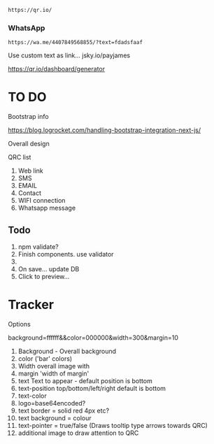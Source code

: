 ```html
https://qr.io/
```

### WhatsApp
```
https://wa.me/4407849568855/?text=fdadsfaaf
```

Use custom text as link...
jsky.io/payjames

https://qr.io/dashboard/generator

# TO DO


Bootstrap info

https://blog.logrocket.com/handling-bootstrap-integration-next-js/

Overall design

QRC list
1. Web link
1. SMS
1. EMAIL
1. Contact
1. WIFI connection
1. Whatsapp message


## Todo

1. npm validate?
2. Finish components. use validator
3. 
3. On save... update   DB
4. Click to preview...

# Tracker

Options

background=ffffff&&color=000000&width=300&margin=10

1. Background - Overall background
1. color ('bar' colors)
1. Width overall image with
1. margin 'width of margin'
1. text Text to appear - default position is bottom
2. text-position top/bottom/left/right   default is bottom
3. text-color
3. logo=base64encoded?
4. text border = solid red 4px etc?
5. text background = colour
6. text-pointer = true/false  (Draws tooltip type arrows towards QRC)
7. additional image to draw attention to QRC 


